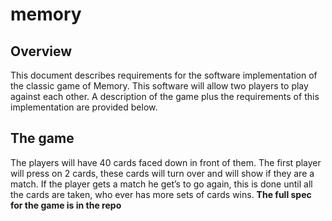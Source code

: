 # memory

## Overview

This document describes requirements for the software implementation of the classic game of Memory. This software will allow two players to play against each other. A description of the game plus the requirements of this implementation are provided below.
## The game

The players will have 40 cards faced down in front of them. The first player will press on 2 cards, these cards will turn over and will show if they are a match. If the player gets a match he get’s to go again, this is done until all the cards are taken, who ever has more sets of cards wins.
**The full spec for the game is in the repo**
